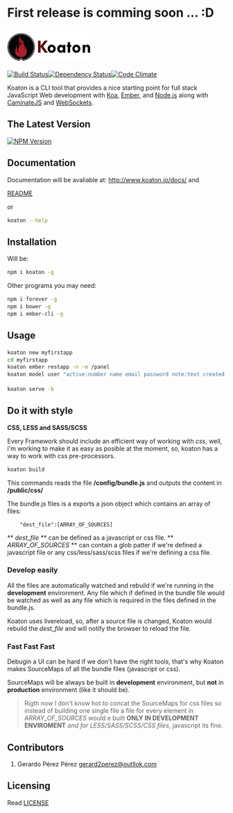 # First release is comming soon ... :D
![Koaton](/templates/public/img/koaton2.png)
-----------
[![Build Status](https://img.shields.io/travis/gerard2p/koaton.svg?style=flat-square&branch=master)](https://travis-ci.org/gerard2p/koaton)[![Dependency Status](https://david-dm.org/gerard2p/koaton.svg?style=flat-square)](https://david-dm.org/gerard2p/koaton)[![Code Climate](https://codeclimate.com/github/gerard2p/koaton/badges/gpa.svg)](https://codeclimate.com/github/gerard2p/koaton)

Koaton is a CLI tool that provides a nice starting point for full stack JavaScript Web development with [Koa](http://koajs.com/), [Ember](http://emberjs.com/), and [Node.js](http://www.nodejs.org/) along with [CaminateJS](http://www.camintejs.com/) and [WebSockets](https://developer.mozilla.org/en/docs/WebSockets).

  The Latest Version
  ------------------
 [![NPM Version](http://img.shields.io/npm/v/koaton.svg?style=flat-square)](https://www.npmjs.org/package/koaton)

## Documentation

Documentation will be avaliable at: <http://www.koaton.io/docs/>
and

[README](README.md)

or
```bash
koaton --help
```


## Installation

  Will be:
```sh
npm i koaton -g
```
Other programs you may need:
```sh
npm i forever -g
npm i bower -g
npm i ember-cli -g
```

## Usage
```zsh
koaton new myfirstapp
cd myfirstapp
koaton ember restapp -n -m /panel
koaton model user "active:number name email password note:text created:date" -e restapp -r

koaton serve -b
```

## Do it with style
**CSS, LESS and SASS/SCSS**

Every Framework should include an efficient way of working with *css*, well, i'm working to make it as easy as posible at the moment, so, koaton has a way to work with css pre-processors.

```zsh
koaton build
```

This commands reads the file **/config/bundle.js** and outputs the content in **/public/css/**

The bundle.js files is a exports a json object which contains an array of files:

```
	"dest_file":[ARRAY_OF_SOURCES]
```

** *dest_file* ** can be defined as a javascript or css file.
** *ARRAY_OF_SOURCES* ** can contain a glob patter if we're defined a javascript file or any css/less/sass/scss files if we're defining a css file.

### Develop easily
All the files are automatically watched and rebuild if we're running in the **development** environment.
Any file which if defined in the bundle file would be watched as well as any file which is required in the files defined in the bundle.js.

Koaton uses livereload, so, after a source file is changed, Koaton would rebuild the *dest_file* and will notify the browser to reload the file.

### Fast Fast Fast
Debugin a UI can be hard if we don't have the right tools, that's why Koaton makes SourceMaps of all the bundle files (javascript or css).

SourceMaps will be always be built in **development** environment, but **not** in **production** environment (like it should be).

> Rigth now I don't know hot to concat the SourceMaps for css files so instead of building one single file a file for every element in *ARRAY_OF_SOURCES* would e built **ONLY IN DEVELOPMENT ENVIROMENT** *and for LESS/SASS/SCSS/CSS files*, javascript its fine.

## Contributors

1. Gerardo Pérez Pérez <gerard2perez@outllok.com>


## Licensing
Read [LICENSE](LICENSE)
